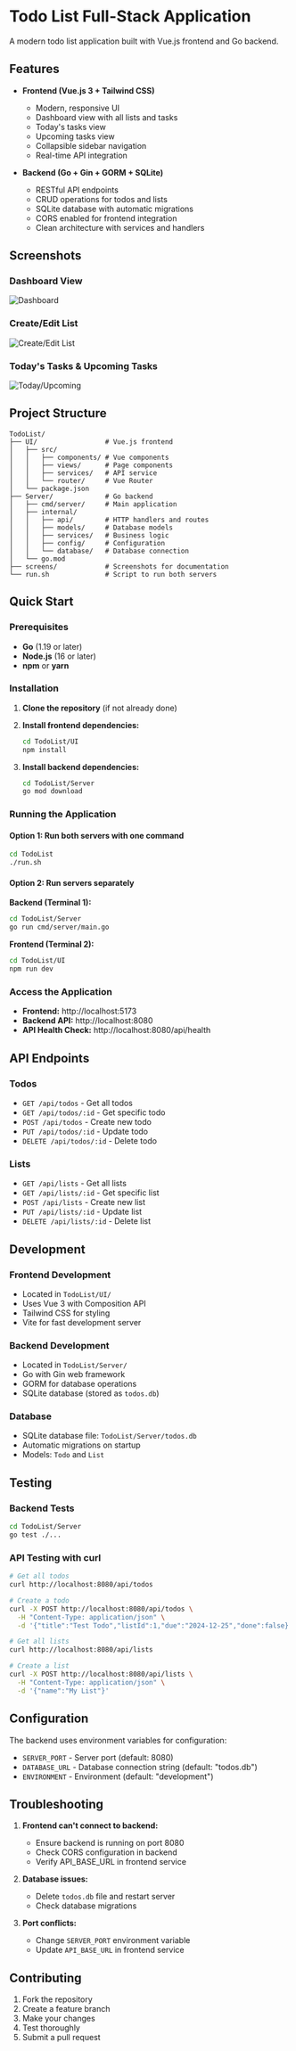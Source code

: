 # Todo List Full-Stack Application

A modern todo list application built with Vue.js frontend and Go backend.

## Features

- **Frontend (Vue.js 3 + Tailwind CSS)**
  - Modern, responsive UI
  - Dashboard view with all lists and tasks
  - Today's tasks view
  - Upcoming tasks view
  - Collapsible sidebar navigation
  - Real-time API integration

- **Backend (Go + Gin + GORM + SQLite)**
  - RESTful API endpoints
  - CRUD operations for todos and lists
  - SQLite database with automatic migrations
  - CORS enabled for frontend integration
  - Clean architecture with services and handlers

## Screenshots

### Dashboard View
![Dashboard](screens/Screenshot%202025-07-14%20142824.png)

### Create/Edit List
![Create/Edit List](screens/Screenshot%202025-07-14%20142837.png)

### Today's Tasks & Upcoming Tasks
![Today/Upcoming](screens/Screenshot%202025-07-14%20142910.png)

## Project Structure

```
TodoList/
├── UI/                 # Vue.js frontend
│   ├── src/
│   │   ├── components/ # Vue components
│   │   ├── views/      # Page components
│   │   ├── services/   # API service
│   │   └── router/     # Vue Router
│   └── package.json
├── Server/             # Go backend
│   ├── cmd/server/     # Main application
│   ├── internal/
│   │   ├── api/        # HTTP handlers and routes
│   │   ├── models/     # Database models
│   │   ├── services/   # Business logic
│   │   ├── config/     # Configuration
│   │   └── database/   # Database connection
│   └── go.mod
├── screens/            # Screenshots for documentation
└── run.sh              # Script to run both servers
```

## Quick Start

### Prerequisites

- **Go** (1.19 or later)
- **Node.js** (16 or later)
- **npm** or **yarn**

### Installation

1. **Clone the repository** (if not already done)
2. **Install frontend dependencies:**
   ```bash
   cd TodoList/UI
   npm install
   ```

3. **Install backend dependencies:**
   ```bash
   cd TodoList/Server
   go mod download
   ```

### Running the Application

#### Option 1: Run both servers with one command
```bash
cd TodoList
./run.sh
```

#### Option 2: Run servers separately

**Backend (Terminal 1):**
```bash
cd TodoList/Server
go run cmd/server/main.go
```

**Frontend (Terminal 2):**
```bash
cd TodoList/UI
npm run dev
```

### Access the Application

- **Frontend:** http://localhost:5173
- **Backend API:** http://localhost:8080
- **API Health Check:** http://localhost:8080/api/health

## API Endpoints

### Todos
- `GET /api/todos` - Get all todos
- `GET /api/todos/:id` - Get specific todo
- `POST /api/todos` - Create new todo
- `PUT /api/todos/:id` - Update todo
- `DELETE /api/todos/:id` - Delete todo

### Lists
- `GET /api/lists` - Get all lists
- `GET /api/lists/:id` - Get specific list
- `POST /api/lists` - Create new list
- `PUT /api/lists/:id` - Update list
- `DELETE /api/lists/:id` - Delete list

## Development

### Frontend Development
- Located in `TodoList/UI/`
- Uses Vue 3 with Composition API
- Tailwind CSS for styling
- Vite for fast development server

### Backend Development
- Located in `TodoList/Server/`
- Go with Gin web framework
- GORM for database operations
- SQLite database (stored as `todos.db`)

### Database
- SQLite database file: `TodoList/Server/todos.db`
- Automatic migrations on startup
- Models: `Todo` and `List`

## Testing

### Backend Tests
```bash
cd TodoList/Server
go test ./...
```

### API Testing with curl
```bash
# Get all todos
curl http://localhost:8080/api/todos

# Create a todo
curl -X POST http://localhost:8080/api/todos \
  -H "Content-Type: application/json" \
  -d '{"title":"Test Todo","listId":1,"due":"2024-12-25","done":false}'

# Get all lists
curl http://localhost:8080/api/lists

# Create a list
curl -X POST http://localhost:8080/api/lists \
  -H "Content-Type: application/json" \
  -d '{"name":"My List"}'
```

## Configuration

The backend uses environment variables for configuration:

- `SERVER_PORT` - Server port (default: 8080)
- `DATABASE_URL` - Database connection string (default: "todos.db")
- `ENVIRONMENT` - Environment (default: "development")

## Troubleshooting

1. **Frontend can't connect to backend:**
   - Ensure backend is running on port 8080
   - Check CORS configuration in backend
   - Verify API_BASE_URL in frontend service

2. **Database issues:**
   - Delete `todos.db` file and restart server
   - Check database migrations

3. **Port conflicts:**
   - Change `SERVER_PORT` environment variable
   - Update `API_BASE_URL` in frontend service

## Contributing

1. Fork the repository
2. Create a feature branch
3. Make your changes
4. Test thoroughly
5. Submit a pull request
